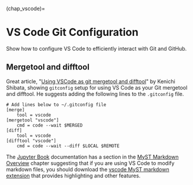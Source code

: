 (chap_vscode)=
# VS Code Git Configuration

Show how to configure VS Code to efficiently interact with Git and GitHub.

## Mergetool and difftool

Great article, "[Using VSCode as git mergetool and difftool](https://medium.com/faun/using-vscode-as-git-mergetool-and-difftool-2e241123abe7)" by Kenichi Shibata, showing `gitconfig` setup for using VS Code as your Git mergetool and difftool. He suggests adding the following lines to the `.gitconfig` file.

```{code-cell} bash
# Add lines below to ~/.gitconfig file
[merge]
    tool = vscode
[mergetool "vscode"]
    cmd = code --wait $MERGED
[diff]
    tool = vscode
[difftool "vscode"]
    cmd = code --wait --diff $LOCAL $REMOTE
```

The [Jupyter Book](https://jupyterbook.org/intro.html) documentation has a section in the [MyST Markdown Overview](https://jupyterbook.org/content/myst.html) chapter suggesting that if you are using VS Code to modify markdown files, you should download the [vscode MyST markdown extension](https://marketplace.visualstudio.com/items?itemName=ExecutableBookProject.myst-highlight) that provides highlighting and other features.
